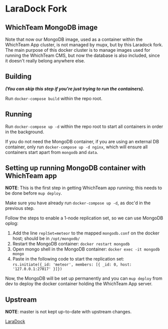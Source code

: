 # LaraDock Fork

## WhichTeam MongoDB image

Note that now our MongoDB image, used as a container within the WhichTeam App cluster,
is not managed by mupx, but by this Laradock fork. The main purpose of this docker cluster is
to manage images used for running the WhichTeam CMS, but now the database is also included,
since it doesn't really belong anywhere else.

## Building

___(You can skip this step if you're just trying to run the containers).___

Run `docker-compose build` within the repo root.


## Running

Run `docker-compose up -d` within the repo root to start all containers in order in the background.

If you do not need the MongoDB container, if you are using an external DB container, only run
`docker-compose up -d nginx`, which will ensure all containers start apart from `mongodb` and `data`.

## Setting up running MongoDB container with WhichTeam app

__NOTE__: This is the first step in getting WhichTeam app running; this needs to be
done before `mup deploy`.

Make sure you have already run `docker-compose up -d`, as doc'd in the previous step.

Follow the steps to enable a 1-node replication set, so we can use MongoDB oplog:

1. Add the line `replSet=meteor` to the mapped `mongodb.conf` on the docker host; should be in `/opt/mongodb/`
2. Restart the MongoDB container: `docker restart mongodb`
3. Open mongo shell in the MongoDB container: `docker exec -it mongodb mongo`
4. Paste in the following code to start the replication set: `rs.initiate({_id: 'meteor', members: [{ _id: 0, host: '127.0.0.1:27017' }]})`

Now, the MongoDB will be set up permanently and you can `mup deploy` from dev to deploy the
docker container holding the WhichTeam App server.

## Upstream

__NOTE__: master is not kept up-to-date with upstream changes.

[LaraDock](https://github.com/LaraDock/laradock)

